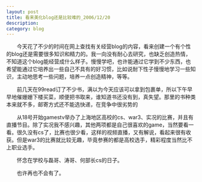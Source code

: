 ```yaml
---
layout: post
title: 看来美化blog还是比较难的_2006/12/20
description: 
category: blog
---
```

&emsp;&emsp;今天花了不少的时间在网上查找有关经营blog的内容，看来创建一个有个性的blog还是需要很多知识和精力的。我一向没有耐心去研究，也缺乏创造热情，不知道这个blog能经营成什么样子。慢慢学吧，也许能通过它学到不少东西，也希望能通过它培养出一些自己不具有的好习惯，比如说耐下性子慢慢地学习一些知识，主动地思考一些问题，培养一点创造精神，等等。
  
&emsp;&emsp;前几天在99read订了不少书，满以为今天应该可以拿到包裹单，所以下午早早地催姗姗下楼买菜，顺便把书取来，谁知道书还没有到，真失望。那里的书种类本来就不多，邮寄方式还不能选快递，在竞争中很劣势的
  
&emsp;&emsp;从18号开始gamestv举办了上海地区高校的cs、war3、实况的比赛，并且有直播节目。除了实况我不感兴趣，其他两项都是自己很喜欢的game，当然要看一看。很久没有cs了，比赛也很少看，这样的视频直播，又有解说，看起来很有收获。但是war3的比赛就比较无趣，毕竟参赛的都是高校选手，精彩程度当然比不上职业选手。

&emsp;&emsp;怀念在学校与磊哥、涛哥、何部长cs的日子。

&emsp;&emsp;也许再也不会有了。